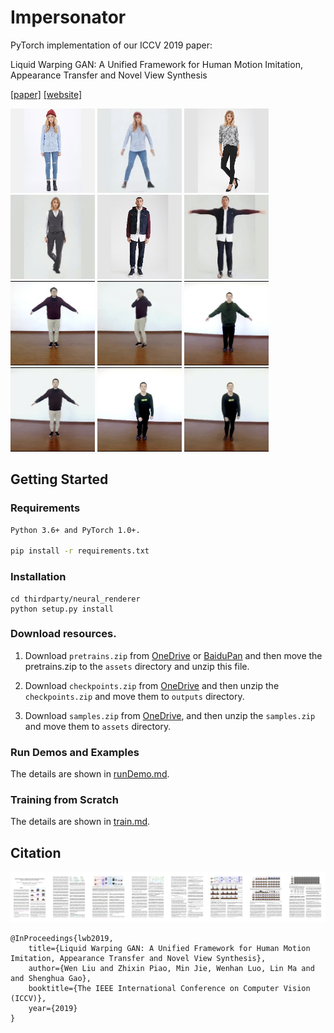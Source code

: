 # Impersonator
PyTorch implementation of our ICCV 2019 paper:

Liquid Warping GAN: A Unified Framework for Human Motion Imitation, Appearance Transfer and Novel View Synthesis

[[paper]](https://arxiv.org/pdf/1909.12224.pdf) [[website]](https://svip-lab.github.io/project/impersonator)

<p float="center">
	<img src='assets/motion/Sweaters-id_0000088807_4_full.jpg' width="135"/>
  	<img src='assets/motion/mixamo_0007_Sweaters-id_0000088807_4_full.gif' width="135"/>
  	<img src='assets/appearance/Sweaters-id_0000337302_4_full.jpg' width="135"/>
	<img src='assets/appearance/Sweaters-id_0000337302_4_full.gif' width="135"/>
	<img src='assets/novel/Jackets_Vests-id_0000071603_4_full.jpg' width="135"/>
    <img src='assets/novel/Jackets_Vests-id_0000071603_4_full.gif' width="135"/>
    <img src='assets/motion/000.jpg' width="135"/>    
  	<img src='assets/motion/mixamo_0031_000.gif' width="135"/>
  	<img src='assets/appearance/001_19_1_000.jpg' width="135"/>
	<img src='assets/appearance/001_19_1_000.gif' width="135"/>
	<img src='assets/novel/novel_3.jpg' width="135"/>
    <img src='assets/novel/novel_3.gif' width="135"/>
</p>

## Getting Started
### Requirements
``` bash
Python 3.6+ and PyTorch 1.0+.

pip install -r requirements.txt
```

### Installation
```shell
cd thirdparty/neural_renderer
python setup.py install
```

### Download resources.
1. Download `pretrains.zip` from [OneDrive](https://1drv.ms/u/s!AjjUqiJZsj8whLNw4QyntCMsDKQjSg?e=L77Elv) or
[BaiduPan](https://pan.baidu.com/s/11S7Z6Jj3WAfVNxBWyBjW6w) and then move the pretrains.zip to 
the `assets` directory and unzip this file.

2. Download `checkpoints.zip` from [OneDrive](https://1drv.ms/u/s!AjjUqiJZsj8whLNyoEh67Uu0LlxquA?e=dkOnhQ) and then 
unzip the `checkpoints.zip` and move them to `outputs` directory.

3. Download `samples.zip` from [OneDrive](https://1drv.ms/u/s!AjjUqiJZsj8whLNxCKkPaJnqxbbodQ?e=40uty2), and then
unzip the `samples.zip` and move them to `assets` directory.


### Run Demos and Examples
The details are shown in [runDemo.md](./doc/runDemo.md).

### Training from Scratch
The details are shown in [train.md](./doc/train.md).

## Citation
![thunmbnail](assets/thumbnail.jpg)
```
@InProceedings{lwb2019,
    title={Liquid Warping GAN: A Unified Framework for Human Motion Imitation, Appearance Transfer and Novel View Synthesis},
    author={Wen Liu and Zhixin Piao, Min Jie, Wenhan Luo, Lin Ma and and Shenghua Gao},
    booktitle={The IEEE International Conference on Computer Vision (ICCV)},
    year={2019}
}
```
